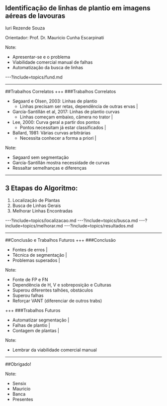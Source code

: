 ## Identificação de linhas de plantio em imagens aéreas de lavouras
Iuri Rezende Souza

Orientador: Prof. Dr. Mauricio Cunha Escarpinati

Note:
- Apresentar-se e o problema
- Viabilidade comercial manual de falhas
- Automatização da busca de linhas

---?include=topics/fund.md

---

##Trabalhos Correlatos
+++
###Trabalhos Correlatos
- Søgaard e Olsen, 2003: Linhas de plantio
  - Linhas precisam ser retas, dependência de outras ervas |
- García-Santillán et al, 2017: Linhas de plantio curvas
  - Linhas começam embaixo, câmera no trator |
- Lee, 2000: Curva geral a partir dos pontos
  - Pontos necessitam já estar classificados |
- Ballard, 1981: Várias curvas arbitrárias
  - Necessita conhecer a forma a priori |

Note:
- Søgaard sem segmentação
- García-Santillán mostra necessidade de curvas
- Ressaltar semelhanças e diferenças

---

## 3 Etapas do Algoritmo:

1. Localização de Plantas
1. Busca de Linhas Gerais
1. Melhorar Linhas Encontradas


---?include=topics/localizacao.md
---?include=topics/busca.md
---?include=topics/melhorar.md
---?include=topics/resultados.md

---

##Conclusão e Trabalhos Futuros
+++
###Conclusão
- Fontes de erros |
- Técnica de segmentação |
- Problemas superados |

Note:
- Fonte de FP e FN
- Dependência de H, V e sobreposição e Culturas
- Superou diferentes talhões, obstáculos
- Superou falhas
- Reforçar VANT (diferenciar de outros trabs)

+++
###Trabalhos Futuros
- Automatizar segmentação |
- Falhas de plantio |
- Contagem de plantas |

Note:
- Lembrar da viabilidade comercial manual
---
##Obrigado!

Note:
- Sensix
- Mauricio
- Banca
- Presentes
